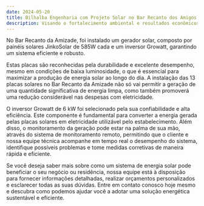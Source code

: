 ```yaml
---
date: 2024-05-20
title: Bilhalba Engenharia com Projeto Solar no Bar Recanto dos Amigos
description: Visando o fortalecimento ambiental e resultados econômicos significativos a longo prazo, o Bar Recanto dos Amigos adere a sustentabilidade da Geração Solar.
---
```


No Bar Recanto da Amizade, foi instalado um gerador solar, composto por painéis solares JinkoSolar de 585W cada e um inversor Growatt, garantindo um sistema eficiente e robusto.

Estas placas são reconhecidas pela durabilidade e excelente desempenho, mesmo em condições de baixa luminosidade, o que é essencial para maximizar a produção de energia solar ao longo do dia. A instalação das 13 placas solares no Bar Recanto da Amizade não só vai permitir a geração de uma quantidade significativa de energia limpa, como também promoverá uma redução considerável nas despesas com eletricidade.

O inversor Growatt de 6 kW foi selecionado pela sua confiabilidade e alta eficiência. Este componente é fundamental para converter a energia gerada pelas placas solares em eletricidade utilizável pelo estabelecimento. Além disso, o monitoramento da geração pode estar na palma de sua mão, através do sistema de monitoramento remoto, permitindo que o cliente e nossa equipe técnica acompanhe em tempo real o desempenho do sistema, identifique possíveis problemas e tome medidas corretivas de maneira rápida e eficiente.

Se você deseja saber mais sobre como um sistema de energia solar pode beneficiar o seu negócio ou residência, nossa equipe está à disposição para fornecer informações detalhadas, realizar orçamentos personalizados e esclarecer todas as suas dúvidas. Entre em contato conosco hoje mesmo e descubra como podemos ajudar você a adotar uma solução energética sustentável e eficiente.

